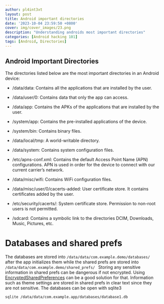 ```yaml
---
author: pl4int3xt
layout: post
title: Android important directories
date: '2023-10-04 23:59:50 +0800'
cover: img/cover_images/23.png
description: "Understanding androids most important directories"
categories: [Android hacking 101]
tags: [Android, Directories]
---
```


## Android Important Directories

The directories listed below are the most important directories in an Android device:

* /data/data: Contains all the applications that are installed by the user.

* /data/user/0: Contains data that only the app can access.

* /data/app: Contains the APKs of the applications that are installed by the user.

* /system/app: Contains the pre-installed applications of the device.

* /system/bin: Contains binary files.

* /data/local/tmp: A world-writable directory.

* /data/system: Contains system configuration files.

* /etc/apns-conf.xml: Contains the default Access Point Name (APN) configurations. APN is used in order for the device to connect with our current carrier’s network.

* /data/misc/wifi: Contains WiFi configuration files.

* /data/misc/user/0/cacerts-added: User certificate store. It contains certificates added by the user.

* /etc/security/cacerts/: System certificate store. Permission to non-root users is not permitted.

* /sdcard: Contains a symbolic link to the directories DCIM, Downloads, Music, Pictures, etc.

# Databases and shared prefs
The databases are stored into ```/data/data/com.example.demo/databases/ ``` after the app initializes them while the shared prefs are stored into ```/data/data/com.example.demo/shared_prefs/ ```
Storing any sensitive information in shared prefs can be dangerous if not encrypted. Using [EncryptedSharedPreferences](https://developer.android.com/reference/kotlin/androidx/security/crypto/EncryptedSharedPreferences.html) can be a good solution for that. Information such as theme settings are stored in shared prefs in clear text since they are not sensitive.
The databases can be open with sqlite3
```bash
sqlite /data/data/com.example.app/databases/database1.db
```
